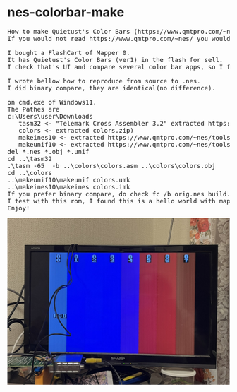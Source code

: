 # nes-colorbar-make
<PRE>
How to make Quietust's Color Bars (https://www.qmtpro.com/~nes/demos/colors.zip). 
If you would not read https://www.qmtpro.com/~nes/ you would check it.

I bought a FlashCart of Mapper 0.
It has Quietust's Color Bars (ver1) in the flash for sell.
I check that's UI and compare several color bar apps, so I found Quietust's one.

I wrote bellow how to reproduce from source to .nes.
I did binary compare, they are identical(no difference).

on cmd.exe of Windows11.
The Pathes are 
c:\Users\user\Downloads
   tasm32 <- "Telemark Cross Assembler 3.2" extracted https://www.ticalc.org/pub/dos/asm/tasm32.zip
   colors <- extracted colors.zip)
   makeines10 <- extracted https://www.qmtpro.com/~nes/tools/makeines10.zip
   makeunif10 <- extracted https://www.qmtpro.com/~nes/tools/makeunif10.zip
del *.nes *.obj *.unif
cd ..\tasm32
.\tasm -65  -b ..\colors\colors.asm ..\colors\colors.obj
cd ..\colors
..\makeunif10\makeunif colors.umk
..\makeines10\makeines colors.imk
If you prefer binary compare, do check fc /b orig.nes build.nes.
I test with this rom, I found this is a hello world with mapper 0(digits, RGB string).
Enjoy!
</PRE>
<img src=https://github.com/cobwebkanamachi/nes-colorbar-make/blob/main/colorbar.jpg><BR>
